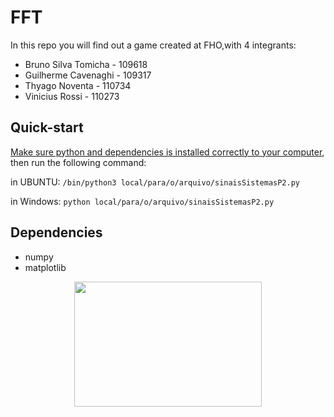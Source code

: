 # FFT 
In this repo you will find out a game created at FHO,with 4 integrants:
<ul>
  <li>Bruno Silva Tomicha - 109618</li>
  <li>Guilherme Cavenaghi - 109317</li>
  <li>Thyago Noventa - 110734</li>
  <li>Vinicius Rossi - 110273</li> 
</ul>
  
## Quick-start
[Make sure python and dependencies is installed correctly to your computer](https://www.python.org/downloads/), then run the following command:

 in UBUNTU:
`/bin/python3 local/para/o/arquivo/sinaisSistemasP2.py`

in Windows: 
`python local/para/o/arquivo/sinaisSistemasP2.py`

## Dependencies
<ul>
  <li>numpy</li>
  <li>matplotlib</li>
</ul>

<p align = "center">
<img width=300 height=200 src=https://github.com/Guilherme-del/uniararas/blob/master/img/fho.png >
<p>
